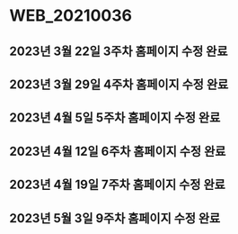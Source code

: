 # WEB_20210036
## 2023년 3월 22일 3주차 홈페이지 수정 완료
## 2023년 3월 29일 4주차 홈페이지 수정 완료
## 2023년 4월 5일 5주차 홈페이지 수정 완료
## 2023년 4월 12일 6주차 홈페이지 수정 완료
## 2023년 4월 19일 7주차 홈페이지 수정 완료
## 2023년 5월 3일 9주차 홈페이지 수정 완료